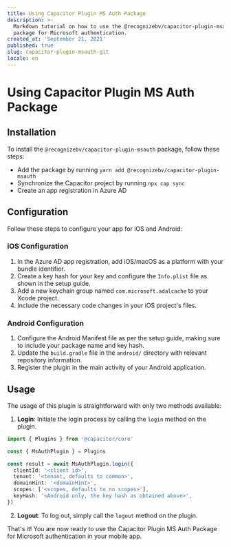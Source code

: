 ```yaml
---
title: Using Capacitor Plugin MS Auth Package
description: >-
  Markdown tutorial on how to use the @recognizebv/capacitor-plugin-msauth
  package for Microsoft authentication.
created_at: 'September 21, 2021'
published: true
slug: capacitor-plugin-msauth-git
locale: en
---
```


# Using Capacitor Plugin MS Auth Package

## Installation

To install the `@recognizebv/capacitor-plugin-msauth` package, follow these steps:
- Add the package by running `yarn add @recognizebv/capacitor-plugin-msauth`
- Synchronize the Capacitor project by running `npx cap sync`
- Create an app registration in Azure AD

## Configuration

Follow these steps to configure your app for iOS and Android:

### iOS Configuration

1. In the Azure AD app registration, add iOS/macOS as a platform with your bundle identifier.
2. Create a key hash for your key and configure the `Info.plist` file as shown in the setup guide.
3. Add a new keychain group named `com.microsoft.adalcache` to your Xcode project.
4. Include the necessary code changes in your iOS project's files.

### Android Configuration

1. Configure the Android Manifest file as per the setup guide, making sure to include your package name and key hash.
2. Update the `build.gradle` file in the `android/` directory with relevant repository information.
3. Register the plugin in the main activity of your Android application.

## Usage

The usage of this plugin is straightforward with only two methods available:

1. **Login**: Initiate the login process by calling the `login` method on the plugin.
```typescript
import { Plugins } from '@capacitor/core'

const { MsAuthPlugin } = Plugins

const result = await MsAuthPlugin.login({
  clientId: '<client id>',
  tenant: '<tenant, defaults to common>',
  domainHint: '<domainHint>',
  scopes: ['<scopes, defaults to no scopes>'],
  keyHash: '<Android only, the key hash as obtained above>',
})
```

2. **Logout**: To log out, simply call the `logout` method on the plugin.

That's it! You are now ready to use the Capacitor Plugin MS Auth Package for Microsoft authentication in your mobile app.
```
